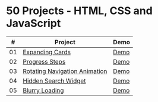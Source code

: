 # 50 Projects - HTML, CSS and JavaScript

|  #  |                                                                  Project                                                             |                                         Demo                                      |
| :-: | ------------------------------------------------------------------------------------------------------------------------------------ | --------------------------------------------------------------------------------- |
| 01  | [Expanding Cards](https://github.com/Matrix-citizen/50-Projects/tree/master/1%20-%20Expanding%20Cards)                               | [Demo](https://matrix-citizen.online/1%20-%20Expanding%20Cards/)                  |
| 02  | [Progress Steps](https://github.com/Matrix-citizen/50-Projects/tree/master/2%20-%20Progress%20Steps)                                 | [Demo](https://matrix-citizen.online/2%20-%20Progress%20Steps/)                   |
| 03  | [Rotating Navigation Animation](https://github.com/Matrix-citizen/50-Projects/tree/master/3%20-%20Rotating%20Navigation%20Animation) | [Demo](https://matrix-citizen.online/3%20-%20Rotating%20Navigation%20Animation/)  |
| 04  | [Hidden Search Widget](https://github.com/Matrix-citizen/50-Projects/tree/master/4%20-%20Hidden%20Search%20Widget)                   | [Demo](https://matrix-citizen.online/4%20-%20Hidden%20Search%20Widget/)           |
| 05  | [Blurry Loading](https://github.com/bradtraversy/50projects50days/tree/master/blurry-loading)                                        | [Demo](https://matrix-citizen.online/5%20-%20Blurry%20Loading/)                   |







